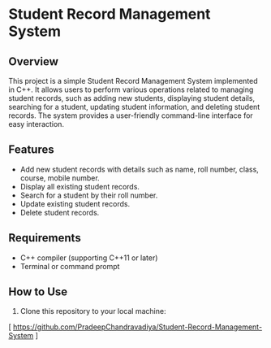# Student Record Management System

## Overview

This project is a simple Student Record Management System implemented in C++. It allows users to perform various operations related to managing student records, such as adding new students, displaying student details, searching for a student, updating student information, and deleting student records. The system provides a user-friendly command-line interface for easy interaction.

## Features

- Add new student records with details such as name, roll number, class, course, mobile number.
- Display all existing student records.
- Search for a student by their roll number.
- Update existing student records.
- Delete student records.

## Requirements

- C++ compiler (supporting C++11 or later)
- Terminal or command prompt

## How to Use

1. Clone this repository to your local machine:
   
[ https://github.com/PradeepChandravadiya/Student-Record-Management-System ]


